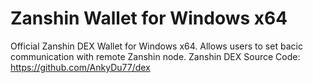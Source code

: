 # Zanshin Wallet for Windows x64  
Official Zanshin DEX Wallet for Windows x64. Allows users to set bacic communication with remote Zanshin node.
Zanshin DEX Source Code: https://github.com/AnkyDu77/dex
